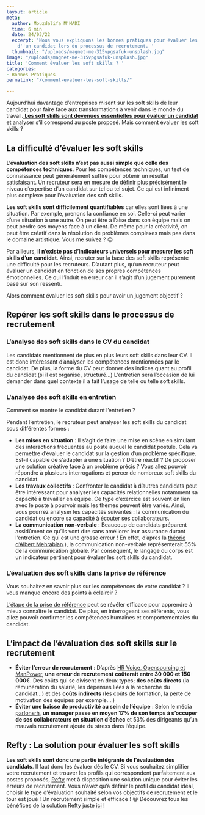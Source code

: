 ```yaml
---
layout: article
meta:
  author: Mouzdalifa M'MADI
  time: 6 min
  date: 24/03/22
  excerpt: 'Nous vous expliquons les bonnes pratiques pour évaluer les soft skills
    d''un candidat lors du processus de recrutement. '
  thumbnail: "/uploads/magnet-me-315vpgsafuk-unsplash.jpg"
image: "/uploads/magnet-me-315vpgsafuk-unsplash.jpg"
title: 'Comment évaluer les soft skills ? '
categories:
- Bonnes Pratiques
permalink: "/comment-evaluer-les-soft-skills/"

---
```

Aujourd’hui davantage d’entreprises misent sur les soft skills de leur candidat pour faire face aux transformations à venir dans le monde du travail.[ **Les soft skills sont devenues essentielles pour évaluer un candidat**](https://blog.refty.co/c-est-quoi-les-soft-skills/) et analyser s’il correspond au poste proposé. Mais comment évaluer les soft skills ?

## La difficulté d’évaluer les soft skills

**L’évaluation des soft skills n’est pas aussi simple que celle des compétences techniques**. Pour les compétences techniques, un test de connaissance peut généralement suffire pour obtenir un résultat satisfaisant. Un recruteur sera en mesure de définir plus précisément le niveau d’expertise d’un candidat sur tel ou tel sujet. Ce qui est infiniment plus complexe pour l’évaluation des soft skills. 

**Les soft skills sont difficilement quantifiables** car elles sont liées à une situation. Par exemple, prenons la confiance en soi. Celle-ci peut varier d’une situation à une autre. On peut être à l’aise dans son équipe mais on peut perdre ses moyens face à un client. De même pour la créativité, on peut être créatif dans la résolution de problèmes complexes mais pas dans le domaine artistique. Vous me suivez ? 😌

Par ailleurs, **il n’existe pas d’indicateurs universels pour mesurer les soft skills d’un candidat**. Ainsi, recruter sur la base des soft skills représente une difficulté pour les recruteurs. D’autant plus, qu’un recruteur peut évaluer un candidat en fonction de ses propres compétences émotionnelles. Ce qui l’induit en erreur car il s’agit d’un jugement purement basé sur son ressenti.

Alors comment évaluer les soft skills pour avoir un jugement objectif ?

## Repérer les soft skills dans le processus de recrutement

### L’analyse des soft skills dans le CV du candidat

Les candidats mentionnent de plus en plus leurs soft skills dans leur CV. Il est donc intéressant d’analyser les compétences mentionnées par le candidat. De plus, la forme du CV peut donner des indices quant au profil du candidat (si il est organisé, structuré...) L’entretien sera l’occasion de lui demander dans quel contexte il a fait l’usage de telle ou telle soft skills.

### L’analyse des soft skills en entretien

Comment se montre le candidat durant l’entretien ?

Pendant l’entretien, le recruteur peut analyser les soft skills du candidat sous différentes formes :

* **Les mises en situation** : Il s’agit de faire une mise en scène en simulant des interactions fréquentes au poste auquel le candidat postule. Cela va permettre d’évaluer le candidat sur la gestion d’un problème spécifique. Est-il capable de s’adapter à une situation ? D’être réactif ? De proposer une solution créative face à un problème précis ? Vous allez pouvoir répondre à plusieurs interrogations et percer de nombreux soft skills du candidat.
* **Les travaux collectifs** : Confronter le candidat à d’autres candidats peut être intéressant pour analyser les capacités relationnelles notamment sa capacité à travailler en équipe. Ce type d’exercice est souvent en lien avec le poste à pourvoir mais les thèmes peuvent être variés. Ainsi, vous pourrez analyser les capacités suivantes : la communication du candidat ou encore sa capacité à écouter ses collaborateurs.
* **La communication non-verbale** : Beaucoup de candidats préparent assidûment ce qu’ils vont dire sans améliorer leur assurance durant l’entretien. Ce qui est une grosse erreur ! En effet, d’après la [théorie d’Albert Mehrabian](https://www.ares88.fr/preparer-les-60-premieres-secondes-dun-entretien/#:\~:text=%C2%AB%20La%20r%C3%A8gle%20des%203%20V%20%C2%BB%20de%20Mehrabian&text=Bas%C3%A9e%20sur%20deux%20%C3%A9tudes%20effectu%C3%A9es,Visuel%20dans%20une%20communication%20orale.&text=%E2%80%93%2055%20%25%20de%20la%20communication%20est,visage%20et%20du%20langage%20corporel).), la communication non-verbale représenterait 55% de la communication globale. Par conséquent, le langage du corps est un indicateur pertinent pour évaluer les soft skills du candidat.

### L’évaluation des soft skills dans la prise de référence

Vous souhaitez en savoir plus sur les compétences de votre candidat ? Il vous manque encore des points à éclaircir ?

[L’étape de la prise de référence](https://blog.refty.co/c-est-quoi-la-prise-de-r%C3%A9f%C3%A9rence/) peut se révéler efficace pour apprendre à mieux connaître le candidat. De plus, en interrogeant ses référents, vous allez pouvoir confirmer les compétences humaines et comportementales du candidat.

## L’impact de l’évaluation des soft skills sur le recrutement

* **Éviter l’erreur de recrutement** : D’après [HR Voice, Opensourcing et ManPower](https://www.collock.com/2020/02/25/cout-mauvais-recrutement/), **une erreur de recrutement coûterait entre 30 000 et 150 000€**. Des coûts qui se divisent en deux types; **des coûts directs** (la rémunération du salarié, les dépenses liées à la recherche du candidat...) et des **coûts indirects** (les coûts de formation, la perte de motivation des équipes par exemple....)
* **Éviter une baisse de productivité au sein de l’équipe** : Selon le média [parlonsrh](https://www.parlonsrh.com/media/erreur-de-recrutement-dun-commercial-combien-ca-coute/#:\~:text=Une%20erreur%20de%20recrutement%20co%C3%BBte%20entre%20150%20000%20%E2%82%AC%20et%20200%20000%20%E2%82%AC,-Recruter%20un%20collaborateur&text=Les%20co%C3%BBts%20indirects%20sont%20estim%C3%A9s,aupr%C3%A8s%20des%20prospects%20et%20clients%E2%80%A6), **un manager passe en moyen 17% de son temps à s’occuper de ses collaborateurs en situation d’échec** et 53% des dirigeants qu’un mauvais recrutement ajoute du stress dans l’équipe.

## Refty : La solution pour évaluer les soft skills

**Les soft skills sont donc une partie intégrante de l’évaluation des candidats**. Il faut donc les évaluer dès le CV. Si vous souhaitez simplifier votre recrutement et trouver les profils qui correspondent parfaitement aux postes proposés, [Refty](https://refty.co/product) met à disposition une solution unique pour éviter les erreurs de recrutement. Vous n’avez qu’à définir le profil du candidat idéal, choisir le type d’évaluation souhaité selon vos objectifs de recrutement et le tour est joué ! Un recrutement simple et efficace ! 😃 Découvrez tous les bénéfices de la solution Refty juste [ici](https://blog.refty.co/benefices-refty-selon-nos-clients/) !